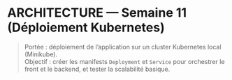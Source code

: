 # ARCHITECTURE — Semaine 11 (Déploiement Kubernetes)

> Portée : déploiement de l’application sur un cluster Kubernetes local (Minikube).  
> Objectif : créer les manifests `Deployment` et `Service` pour orchestrer le front et le backend, et tester la scalabilité basique.

